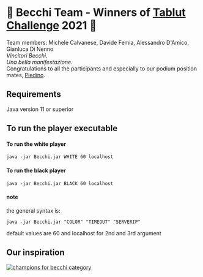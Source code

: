 # 🐐 Becchi Team - Winners of [Tablut Challenge](http://ai.unibo.it/games/boardgamecompetition/tablut) 2021 🥇
Team members: Michele Calvanese, Davide Femia, Alessandro D'Amico, Gianluca Di Nenno <br />
_Vincitori Becchi_. <br />
_Una bella manifestazione_. <br />
Congratulations to all the participants and especially to our podium position mates, [Piedino](https://github.com/Curtaz/TablutPiedi). 

## Requirements #####
Java version 11 or superior

## To run the player executable ###### 

#### To run the white player ##

```console
java -jar Becchi.jar WHITE 60 localhost
```

#### To run the black player ##

```console
java -jar Becchi.jar BLACK 60 localhost
```

#### note

the general syntax is:

```console
java -jar Becchi.jar "COLOR" "TIMEOUT" "SERVERIP"
```
default values are 60 and localhost for 2nd and 3rd argument

## Our inspiration
[![champions for becchi category](https://www.valsassinanews.com/wp-content/uploads/2019/05/capra-orobica-valgerola-2019-3.jpg)](https://www.youtube.com/watch?v=Pdky6EeDyPk)
